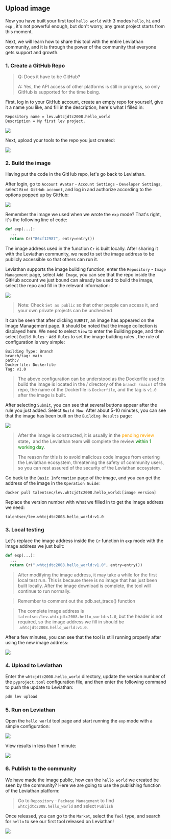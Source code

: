 ## Upload image

Now you have built your first tool `hello world` with 3 modes `hello`, `hi` and `exp` , it's not powerful enough, but don't worry, any great project starts from this moment.

Next, we will learn how to share this tool with the entire Leviathan community, and it is through the power of the community that everyone gets support and growth.

### 1. Create a GitHub Repo

> Q: Does it have to be GitHub?
>
> A: Yes, the API access of other platforms is still in progress, so only GitHub is supported for the time being.

First, log in to your GitHub account, create an empty repo for yourself, give it a name you like, and fill in the description, here's what I filled in:

```
Repository name = lev.whtcjdtc2008.hello_world
Description = My first lev project.
```

![](https://levimg.s3.cn-northwest-1.amazonaws.com.cn/x/%E6%88%AA%E5%B1%8F2022-06-01+01.07.44.png)

Next, upload your tools to the repo you just created:

![](https://levimg.s3.cn-northwest-1.amazonaws.com.cn/x/%E6%88%AA%E5%B1%8F2022-06-01+01.12.35.png)

### 2. Build the image

Having put the code in the GitHub repo, let's go back to Leviathan.

After login, go to `Account Avatar` - `Account Settings` - `Developer Settings`, select `Bind GitHub account`, and log in and authorize according to the options popped up by GitHub:

![](https://levimg.s3.cn-northwest-1.amazonaws.com.cn/l/11-3.png)

Remember the image we used when we wrote the `exp` mode? That's right, it's the following line of code:

```python
def exp(...):
  ...
  return Cr("86cf12987", entry=entry())
```

The image address used in the function `Cr` is built locally. After sharing it with the Leviathan community, we need to set the image address to be publicly accessible so that others can run it.

Leviathan supports the image building function, enter the `Repository` - `Image Management` page, select `Add Image`, you can see that the repo inside the GitHub account we just bound can already be used to build the image, select the repo and fill in the relevant information:

![](https://levimg.s3.cn-northwest-1.amazonaws.com.cn/l/11-4.png)

> Note: Check `Set as public` so that other people can access it, and your own private projects can be unchecked

It can be seen that after clicking `SUBMIT`, an image has appeared on the Image Management page. It should be noted that the image collection is displayed here. We need to select `View` to enter the Building page, and then select `Build Rules` - `Add Rules` to set the image building rules , the rule of configuration is very simple:

```
Building Type: Branch
branch/tag: main
path:/
Dockerfile: Dockerfile
Tag: v1.0
```
> The above configuration can be understood as the Dockerfile used to build the image is located in the / directory of the `branch (main)` of the repo, the name of the Dockerfile is `Dockerfile`, and the tag is `v1.0` after the image is built.

After selecting `Submit`, you can see that several buttons appear after the rule you just added. Select `Build Now`. After about 5-10 minutes, you can see that the image has been built on the `Building Results` page:

![](https://levimg.s3.cn-northwest-1.amazonaws.com.cn/l/11-5.png)

> After the image is constructed, it is usually in the  <font color="orange">pending review</font> state，and the Leviathan team will complete the review <font color="green">within 1 working day</font>.
>
> The reason for this is to avoid malicious code images from entering the Leviathan ecosystem, threatening the safety of community users, so you can rest assured of the security of the Leviathan ecosystem.

Go back to the `Basic Information` page of the image, and you can get the address of the image in the `Operation Guide`:

```
docker pull talentsec/lev.whtcjdtc2008.hello_world:[image version]
```

Replace the version number with what we filled in to get the image address we need:

```
talentsec/lev.whtcjdtc2008.hello_world:v1.0
```

### 3. Local testing

Let's replace the image address inside the `Cr` function in `exp` mode with the image address we just built:

```python
def exp(...):
  ...
  return Cr(".whtcjdtc2008.hello_world:v1.0", entry=entry())
```

> After modifying the image address, it may take a while for the first local test run. This is because there is no image that has just been built locally. After the image download is complete, the tool will continue to run normally.

> Remember to comment out the pdb.set_trace() function

>The complete image address is `talentsec/lev.whtcjdtc2008.hello_world:v1.0`, but the header is not required, so the image address we fill in should be `.whtcjdtc2008.hello_world:v1.0`.

After a few minutes, you can see that the tool is still running properly after using the new image address:

![](https://levimg.s3.cn-northwest-1.amazonaws.com.cn/x/%E6%88%AA%E5%B1%8F2022-06-01+12.26.02.png)

### 4. Upload to Leviathan

Enter the `whtcjdtc2008.hello_world` directory, update the version number of the `pyproject.toml` configuration file, and then enter the following command to push the update to Leviathan:

```bash
pdm lev upload
```

### 5. Run on Leviathan

Open the `hello world` tool page and start running the `exp` mode with a simple configuration:

![](https://levimg.s3.cn-northwest-1.amazonaws.com.cn/l/11-7.png)

View results in less than 1 minute:

![](https://levimg.s3.cn-northwest-1.amazonaws.com.cn/l/11-8.png)

### 6. Publish to the community

We have made the image public, how can the `hello world` we created be seen by the community? Here we are going to use the publishing function of the Leviathan platform:

> Go to `Repository` - `Package Management` to find `whtcjdtc2008.hello_world` and select `Publish`

Once released, you can go to the `Market`, select the `Tool` type, and search for `hello` to see our first tool released on Leviathan!

![](https://levimg.s3.cn-northwest-1.amazonaws.com.cn/l/11-9.png)

